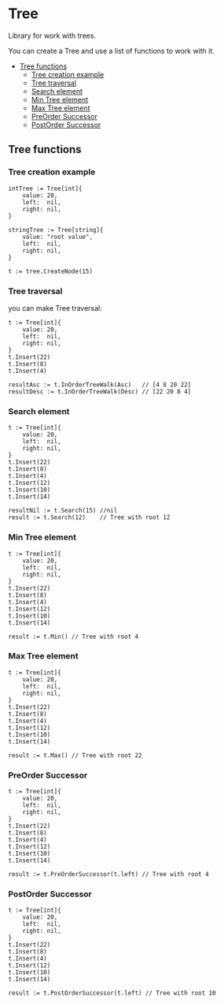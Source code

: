 Tree
=======================

Library for work with trees.

You can create a Tree and use a list of functions to work with it.

- [Tree functions](#Tree-functions)
    * [Tree creation example](#Tree-creation-example)
    * [Tree traversal](#Tree-traversal)
    * [Search element](#search-element)
    * [Min Tree element](#min-Tree-element)
    * [Max Tree element](#max-Tree-element)
    * [PreOrder Successor](#preorder-successor)
    * [PostOrder Successor](#postorder-successor)

## Tree functions
### Tree creation example

```
intTree := Tree[int]{
    value: 20,
    left:  nil,
    right: nil,
}

stringTree := Tree[string]{
    value: "root value",
    left:  nil,
    right: nil,
}

t := tree.CreateNode(15)
```

### Tree traversal
you can make Tree traversal:
```
t := Tree[int]{
    value: 20,
    left:  nil,
    right: nil,
}
t.Insert(22)
t.Insert(8)
t.Insert(4)

resultAsc := t.InOrderTreeWalk(Asc)   // [4 8 20 22]
resultDesc := t.InOrderTreeWalk(Desc) // [22 20 8 4]
```

### Search element

```
t := Tree[int]{
    value: 20,
    left:  nil,
    right: nil,
}
t.Insert(22)
t.Insert(8)
t.Insert(4)
t.Insert(12)
t.Insert(10)
t.Insert(14)

resultNil := t.Search(15) //nil
result := t.Search(12)    // Tree with root 12
```

### Min Tree element
```
t := Tree[int]{
    value: 20,
    left:  nil,
    right: nil,
}
t.Insert(22)
t.Insert(8)
t.Insert(4)
t.Insert(12)
t.Insert(10)
t.Insert(14)

result := t.Min() // Tree with root 4
```
### Max Tree element
```
t := Tree[int]{
    value: 20,
    left:  nil,
    right: nil,
}
t.Insert(22)
t.Insert(8)
t.Insert(4)
t.Insert(12)
t.Insert(10)
t.Insert(14)

result := t.Max() // Tree with root 22
```

### PreOrder Successor
```
t := Tree[int]{
    value: 20,
    left:  nil,
    right: nil,
}
t.Insert(22)
t.Insert(8)
t.Insert(4)
t.Insert(12)
t.Insert(10)
t.Insert(14)

result := t.PreOrderSuccessor(t.left) // Tree with root 4
```

### PostOrder Successor
```
t := Tree[int]{
    value: 20,
    left:  nil,
    right: nil,
}
t.Insert(22)
t.Insert(8)
t.Insert(4)
t.Insert(12)
t.Insert(10)
t.Insert(14)

result := t.PostOrderSuccessor(t.left) // Tree with root 10
```